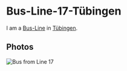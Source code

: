 # Bus-Line-17-Tübingen

I am a [Bus-Line](1100200003.md) in [Tübingen](2000001.md).

## Photos

![Bus from Line 17](400000136.jpg)
